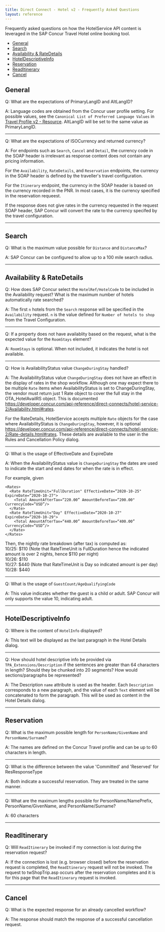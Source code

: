 ```yaml
---
title: Direct Connect - Hotel v2 - Frequently Asked Questions
layout: reference
---
```


Frequently asked questions on how the HotelService API content is leveraged in the SAP Concur Travel Hotel online booking tool.

* [General](#general)
* [Search](#search)
* [Availability & RateDetails](#availability)
* [HotelDescriptiveInfo](#hotel-descriptive-info)
* [Reservation](#reservation)
* [ReadItinerary](#read-itinerary)
* [Cancel](#cancel)

## <a name="general"></a>General

Q: What are the expectations of PrimaryLangID and AltLangID?

A: Language codes are obtained from the Concur user profile setting. For possible values, see the `Canonical List of Preferred Language Values` in  [Travel Profile v2 - Resource](`https://developer.concur.com/api-reference/travel-profile/v2.profile-resource.html`). AltLangID will be set to the same value as PrimaryLangID.

***

Q: What are the expectations of ISOCurrency and returned currency?

A: For endpoints such as `Search`, `Cancel` and `Detail`, the currency code in the SOAP header is irrelevant as response content does not contain any pricing information.

For the `Availability`, `RateDetails`, and `Reservation` endpoints, the currency in the SOAP header is defined by the traveller's travel configuration.

For the `Itinerary` endpoint, the currency in the SOAP header is based on the currency recorded in the PNR. In most cases, it is the currency specified in the reservation requeest. 

If the response does not give rates in the currency requested in the request SOAP header, SAP Concur will convert the rate to the currency specifed by the travel configuration.

***

## <a name="search"></a>Search

Q: What is the maximum value possible for `Distance` and `DistanceMax`? 

A: SAP Concur can be configured to allow up to a 100 mile search radius.

***

## <a name="availability"></a>Availability & RateDetails

Q: How does SAP Concur select the `HotelRef/HotelCode` to be included in the Availability request? What is the maximum number of hotels automatically rate searched?

A: The first `n` hotels from the `Search` response will be specified in the `Availability` request. `n` is the value defined for `Number of hotels to shop` from the Travel Configuration.

*** 

Q: If a property does not have availablity based on the request, what is the expected value for the `RoomStays` element?

A: `RoomStays` is optional. When not included, it indicates the hotel is not available.

***

Q: How is AvailabilityStatus value `ChangeDuringStay` handled?

A: The AvailabilityStatus value `ChangeDuringStay` does not have an effect in the display of rates in the shop workflow. Although one may expect there to be multiple `Rate` items when AvailabilityStatus is set to ChangeDuringStay, the vendor must return just 1 Rate object to cover the full stay in the OTA_HotelAvailRS object. This is documented https://developer.concur.com/api-reference/direct-connects/hotel-service-2/Availability.html#rates.

For the RateDetails, HotelService accepts multiple `Rate` objects for the case where AvailabilityStatus is `ChangeDuringStay`, however, it is optional https://developer.concur.com/api-reference/direct-connects/hotel-service-2/Rate-details.html#rates. These details are available to the user in the Rules and Cancellation Policy dialog.

***

Q: What is the usage of EffectiveDate and ExpireDate

A: When the AvailabilityStatus value is `ChangeDuringStay` the dates are used to indicate the start and end dates for when the rate is in effect.

For example, given

```
<Rates>
  <Rate RateTimeUnit="FullDuration" EffectiveDate=“2020-10-25" ExpireDate=“2020-10-27">
    <Total AmountAfterTax=“220.00” AmountBeforeTax=“200.00" CurrencyCode=“USD”/>
  </Rate>
  <Rate RateTimeUnit="Day" EffectiveDate=“2020-10-27" ExpireDate=“2020-10-29">
    <Total AmountAfterTax=“440.00” AmountBeforeTax=“400.00” CurrencyCode=“USD”/>
  </Rate>
</Rates>
```
Then, the nightly rate breakdown (after tax) is computed as:  
10/25: $110 (Note that RateTimeUnit is FullDuration hence the indicated amount is over 2 nights, hence $110 per night)  
10/26: $110  
10/27: $440 (Note that RateTimeUnit is Day so indicated amount is per day)  
10/28: $440

***

Q: What is the usage of `GuestCount/AgeQualifyingCode`

A: This value indicates whether the guest is a child or adult. SAP Concur will only supports the value 10, indicating adult.

***

## <a name="hotel-descriptive-info"></a>HotelDescriptiveInfo

Q: Where is the content of `HotelInfo` displayed?

A: This text will be displayed as the last paragraph in the Hotel Details dialog.

***

Q: How should hotel descriptive info be provided via `TPA_Extensions/Description` if the sentences are greater than 64 characters in length? Should they be chunked into 20 segments? How would sections/paragraphs be represented? 

A: The Description `name` attribute is used as the header. Each `Description` corresponds to a new paragraph, and the value of each `Text` element will be concatenated to form the paragraph. This will be used as content in the Hotel Details dialog. 

*** 

## <a name="reservation"></a>Reservation

Q: What is the maximum possible length for `PersonName/GivenName` and `PersonName/Surname`? 

A: The names are defined on the Concur Travel profile and can be up to 60 characters in length.

***

Q: What is the difference between the value 'Committed' and 'Reserved' for ResResponseType

A: Both indicate a successful reservation. They are treated in the same manner.

***

Q: What are the maximum lengths possible for PersonName/NamePrefix, PersonName/GivenName, and PersonName/Surname?

A: 60 characters 

***

## <a name="read-itinerary"></a>ReadItinerary

Q: Will `ReadItinerary` be invoked if my connection is lost during the reservation request?

A: If the connection is lost (e.g. browser closed) before the reservation request is completed, the `ReadItinerary` request will not be invoked. The request to twShopTrip.asp occurs after the reservation completes and it is for this page that the `ReadItinerary` request is invoked.

***

## <a name="cancel"></a>Cancel

Q: What is the expected response for an already cancelled workflow?

A: The response should match the response of a successful cancellation request.

